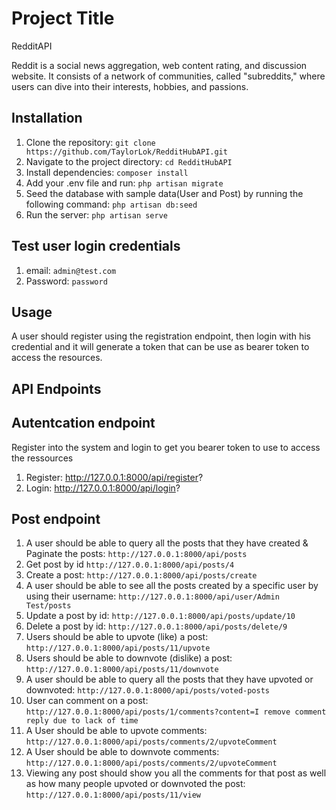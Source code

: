 # Project Title

RedditAPI

Reddit is a social news aggregation, web content rating, and discussion website. It consists of a network of communities, called "subreddits," where users can dive into their interests, hobbies, and passions.

## Installation

1. Clone the repository: `git clone https://github.com/TaylorLok/RedditHubAPI.git`
2. Navigate to the project directory: `cd RedditHubAPI`
3. Install dependencies: `composer install`
4. Add your .env file and run: `php artisan migrate`
5. Seed the database with sample data(User and Post) by running the following command: `php artisan db:seed`
6. Run the server: `php artisan serve`


## Test user login credentials
1. email: `admin@test.com`
2. Password: `password`

## Usage
A user should register using the registration endpoint, then login with his credential and it will generate a token that can be use as bearer token to access the resources.

## API Endpoints

## Autentcation endpoint
Register into the system and login to get you bearer token to use to access the ressources

1. Register: http://127.0.0.1:8000/api/register?
2. Login: http://127.0.0.1:8000/api/login?


## Post endpoint
1. A user should be able to query all the posts that they have created & Paginate the posts: `http://127.0.0.1:8000/api/posts`
2. Get post by id `http://127.0.0.1:8000/api/posts/4`
3. Create a post: `http://127.0.0.1:8000/api/posts/create`
4. A user should be able to see all the posts created by a specific user by using their username: `http://127.0.0.1:8000/api/user/Admin Test/posts`
5. Update a post by id: `http://127.0.0.1:8000/api/posts/update/10`
6. Delete a post by id: `http://127.0.0.1:8000/api/posts/delete/9`
7. Users should be able to upvote (like) a post: `http://127.0.0.1:8000/api/posts/11/upvote`
8. Users should be able to downvote (dislike) a post: `http://127.0.0.1:8000/api/posts/11/downvote`
8. A user should be able to query all the posts that they have upvoted or downvoted: `http://127.0.0.1:8000/api/posts/voted-posts`
9. User can comment on a post: `http://127.0.0.1:8000/api/posts/1/comments?content=I remove comment reply due to lack of time`
10. A User should be able to upvote comments: `http://127.0.0.1:8000/api/posts/comments/2/upvoteComment`
11. A User should be able to downvote comments: `http://127.0.0.1:8000/api/posts/comments/2/upvoteComment`
12. Viewing any post should show you all the comments for that post as well as how many people upvoted or downvoted the post: `http://127.0.0.1:8000/api/posts/11/view`